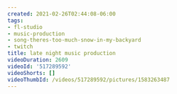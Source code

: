 ```yaml
---
created: 2021-02-26T02:44:08-06:00
tags:
- fl-studio
- music-production
- song-theres-too-much-snow-in-my-backyard
- twitch
title: late night music production
videoDuration: 2609
videoId: '517289592'
videoShorts: []
videoThumbId: /videos/517289592/pictures/1583263487
---
```

